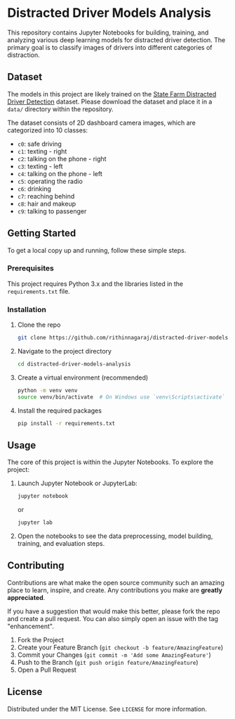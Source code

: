 # Distracted Driver Models Analysis

This repository contains Jupyter Notebooks for building, training, and analyzing various deep learning models for distracted driver detection. The primary goal is to classify images of drivers into different categories of distraction.

## Dataset

The models in this project are likely trained on the [State Farm Distracted Driver Detection](https://www.kaggle.com/c/state-farm-distracted-driver-detection) dataset. Please download the dataset and place it in a `data/` directory within the repository.

The dataset consists of 2D dashboard camera images, which are categorized into 10 classes:
- `c0`: safe driving
- `c1`: texting - right
- `c2`: talking on the phone - right
- `c3`: texting - left
- `c4`: talking on the phone - left
- `c5`: operating the radio
- `c6`: drinking
- `c7`: reaching behind
- `c8`: hair and makeup
- `c9`: talking to passenger

## Getting Started

To get a local copy up and running, follow these simple steps.

### Prerequisites

This project requires Python 3.x and the libraries listed in the `requirements.txt` file.

### Installation

1.  Clone the repo
    ```sh
    git clone https://github.com/rithinnagaraj/distracted-driver-models-analysis.git
    ```
2.  Navigate to the project directory
    ```sh
    cd distracted-driver-models-analysis
    ```
3.  Create a virtual environment (recommended)
    ```sh
    python -m venv venv
    source venv/bin/activate  # On Windows use `venv\Scripts\activate`
    ```
4.  Install the required packages
    ```sh
    pip install -r requirements.txt
    ```

## Usage

The core of this project is within the Jupyter Notebooks. To explore the project:

1.  Launch Jupyter Notebook or JupyterLab:
    ```sh
    jupyter notebook
    ```
    or
    ```sh
    jupyter lab
    ```
2.  Open the notebooks to see the data preprocessing, model building, training, and evaluation steps.

## Contributing

Contributions are what make the open source community such an amazing place to learn, inspire, and create. Any contributions you make are **greatly appreciated**.

If you have a suggestion that would make this better, please fork the repo and create a pull request. You can also simply open an issue with the tag "enhancement".

1.  Fork the Project
2.  Create your Feature Branch (`git checkout -b feature/AmazingFeature`)
3.  Commit your Changes (`git commit -m 'Add some AmazingFeature'`)
4.  Push to the Branch (`git push origin feature/AmazingFeature`)
5.  Open a Pull Request

## License

Distributed under the MIT License. See `LICENSE` for more information.